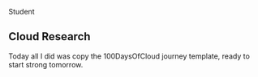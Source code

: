 <!-- This is a template you can use for quick progress days. It removes a lot of the steps we encourage you to share in the longer template 000-DAY-ARTICLE-LONG-TEMPLATE.MD-->

Student

## Cloud Research

Today all I did was copy the 100DaysOfCloud journey template, ready to start
strong tomorrow.






